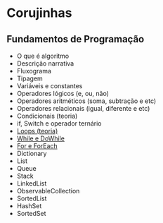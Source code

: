 # Corujinhas

## Fundamentos de Programação

- O que é algoritmo 
- Descrição narrativa
- Fluxograma
- Tipagem
- Variáveis e constantes
- Operadores lógicos (e, ou, não)
- Operadores aritméticos (soma, subtração e etc)
- Operadores relacionais (igual, diferente e etc)
- Condicionais (teoria)
- if, Switch e operador ternário 
- [Loops (teoria)](/fundamentosDeProgramacao/loops/README.md)
- [While e DoWhile](/fundamentosDeProgramacao/loops/README.md#while)
- [For e ForEach](/fundamentosDeProgramacao/loops/README.md#for)
- Dictionary
- List
- Queue
- Stack
- LinkedList
- ObservableCollection
- SortedList
- HashSet
- SortedSet